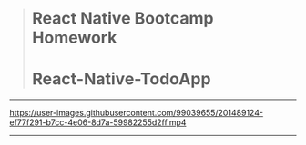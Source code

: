 >#  React Native Bootcamp Homework
># React-Native-TodoApp
---


https://user-images.githubusercontent.com/99039655/201489124-ef77f291-b7cc-4e06-8d7a-59982255d2ff.mp4


---

